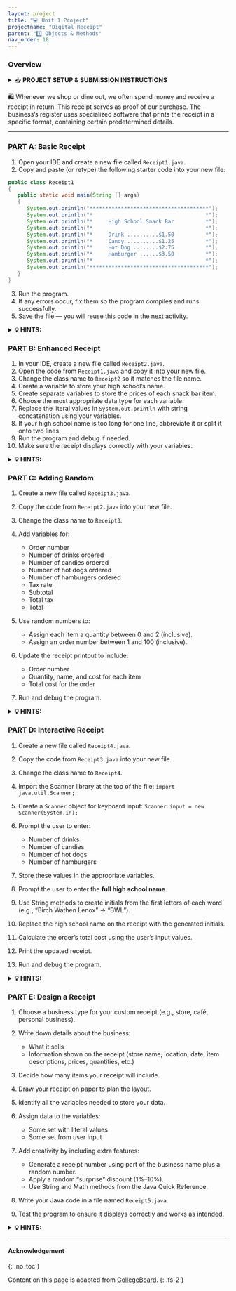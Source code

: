 ```yaml
---
layout: project
title: "💻 Unit 1 Project"
projectname: "Digital Receipt"
parent: "1️⃣ Objects & Methods"
nav_order: 18
---
```



### Overview

<html>
<details>
<summary>📥 <strong class="text-green-200">PROJECT SETUP & SUBMISSION INSTRUCTIONS</strong></summary>
  
<div class="setup" markdown="block">

1. Go to the `CS2 Unit 1 Project` assignment on **Blackbaud** and follow the provided **GitHub Classroom** link.
  > 📁 Clicking the link generates a **private repository** for your project with the appropriate starter code. Note that **projects** are stored within the [BWL-CS Organization](https://github.com/BWL-CS), so you _cannot_ access it from the "Your Repositories" page!
2. Open the repository in a **Codespace** whenever you spend time working on the program, in class or at home. 
  > ⚠️ Always remember to `commit changes` after every coding session!
3. When your project is complete, **submit the link to your repository** in the `CS2 Unit 1 Project` assignment on Blackbaud.

</div>

</details>
</html>

🛍️ Whenever we shop or dine out, we often spend money and receive a receipt in return. This receipt serves as proof of our purchase. The business’s register uses specialized software that prints the receipt in a specific format, containing certain predetermined details.

--- 


### PART A: Basic Receipt

<div class="task" markdown="block">

1. Open your IDE and create a new file called `Receipt1.java`.
2. Copy and paste (or retype) the following starter code into your new file:

```java
public class Receipt1
{
   public static void main(String [] args)
   {
      System.out.println("**************************************");
      System.out.println("*                                    *");
      System.out.println("*     High School Snack Bar          *");
      System.out.println("*                                    *");
      System.out.println("*     Drink ..........$1.50          *");                      
      System.out.println("*     Candy ..........$1.25          *");     
      System.out.println("*     Hot Dog ........$2.75          *");     
      System.out.println("*     Hamburger ......$3.50          *");     
      System.out.println("*                                    *");    
      System.out.println("**************************************");
   }
}
```

3. Run the program.
4. If any errors occur, fix them so the program compiles and runs successfully.
5. Save the file — you will reuse this code in the next activity.

</div>

<html>
<details>
<summary><strong>💡 HINTS: </strong></summary>

<div markdown="block">

* A **syntax error** is a mistake in the program where the rules of the programming language are not followed. These errors are detected by the compiler. 

* A **logic error** is a mistake in the algorithm or program that causes it to behave incorrectly or unexpectedly. These errors are detected by testing the program with specific data to see if it produces the expected outcome. 

* A **run-time error** is a mistake in the program that occurs during the execution of a program and typically causes the program to terminate abnormally. 

* An **exception** is a type of run-time error that occurs as a result of an unexpected error that was not detected by the compiler. It interrupts the normal flow of the program’s execution.  

</div>
</details>
</html>

### PART B: Enhanced Receipt

<div class="task" markdown="block">

1. In your IDE, create a new file called `Receipt2.java`.
2. Open the code from `Receipt1.java` and copy it into your new file.
3. Change the class name to `Receipt2` so it matches the file name.
4. Create a variable to store your high school’s name.
5. Create separate variables to store the prices of each snack bar item.
6. Choose the most appropriate data type for each variable.
7. Replace the literal values in `System.out.println` with string concatenation using your variables.
8. If your high school name is too long for one line, abbreviate it or split it onto two lines.
9. Run the program and debug if needed.
10. Make sure the receipt displays correctly with your variables.

</div>

<html>
<details>
<summary><strong>💡 HINTS: </strong></summary>

<div markdown="block">

* The variable for high school name should be of type `String` because it will contain letters, and the variables for the cost of a drink, candy, hot dog, and hamburger should be of type `double` because each of them will contain a real number value. 

* The syntax for **declaring** a variable is `dataType variableName =  initialValue ;`.

* To correctly **concatenate** the variable name `highSchoolName` with the literal “Snack Bar” in the print statement, the syntax should be `highSchoolNameSystem.out.printIn("*     " + highSchoolName + " Snack Bar     *");`

* To correctly **concatenate** a variable name `itemName` with a real number `itemCost` in the print statement, the syntax should be `System.out.printIn("*     " + itemName + ".............$" + itemCost +"     *");`

</div>
</details>
</html>

### PART C: Adding Random

<div class="task" markdown="block">

1. Create a new file called `Receipt3.java`.
2. Copy the code from `Receipt2.java` into your new file.
3. Change the class name to `Receipt3`.
4. Add variables for:

   * Order number
   * Number of drinks ordered
   * Number of candies ordered
   * Number of hot dogs ordered
   * Number of hamburgers ordered
   * Tax rate
   * Subtotal
   * Total tax
   * Total
5. Use random numbers to:

   * Assign each item a quantity between 0 and 2 (inclusive).
   * Assign an order number between 1 and 100 (inclusive).
6. Update the receipt printout to include:

   * Order number
   * Quantity, name, and cost for each item
   * Total cost for the order
7. Run and debug the program.

</div>

<html>
<details>
<summary><strong>💡 HINTS: </strong></summary>

<div markdown="block">

* The variables for tax rate, subtotal, total tax, and total should be of type `double` because each will contain a real number value. The variables for order number and the number of drinks, candies, hot dogs, and hamburgers should be of type `int` because each will contain a whole number.

* To generate the order number, which should be a random number between 1 and 100, inclusive, the `Math.random()` method should be used. The general form of generating a random number between low and high is `(int)(Math.random() * (high - low + 1) + low)`. For the order number example, the code should be `(int)(Math.random() * 100 + 1)`

* If the variable `numDrinks` contains the value that is randomly generated and the variable `drinkCost` contains the value of the cost per drink, then to calculate the total cost for the drinks, you would use the expression `numDrinks * drinkCost`.

* The subtotal can be found by _adding_ each of the item totals. The value for the tax can be found by _multiplying_ the subtotal and tax rate. The order total can be found by _adding_ the subtotal and the tax. 

* The **escape sequence** for adding a new line to an output is `"\n"`. The escape sequence for adding a tab to an output is `"\t"`.
 
</div>
</details>
</html>

### PART D: Interactive Receipt

<div class="task" markdown="block">

1. Create a new file called `Receipt4.java`.
2. Copy the code from `Receipt3.java` into your new file.
3. Change the class name to `Receipt4`.
4. Import the Scanner library at the top of the file:
   `import java.util.Scanner;`
5. Create a `Scanner` object for keyboard input:
   `Scanner input = new Scanner(System.in);`
6. Prompt the user to enter:

   * Number of drinks
   * Number of candies
   * Number of hot dogs
   * Number of hamburgers
7. Store these values in the appropriate variables.
8. Prompt the user to enter the **full high school name**.
9. Use String methods to create initials from the first letters of each word (e.g., “Birch Wathen Lenox” → “BWL”).
10. Replace the high school name on the receipt with the generated initials.
11. Calculate the order’s total cost using the user’s input values.
12. Print the updated receipt.
13. Run and debug the program.

</div>

<html>
<details>
<summary><strong>💡 HINTS: </strong></summary>

<div markdown="block">

* The placement of the statement `import java.util.Scanner;` must be before the `public class Receipt4` header.

* The placement of the statement `Scanner input = new Scanner(System.in);` should be after the header `public static void main(String[] args)`.

* If the variable `nameOfSchool` contains the four-word name of the high school, the String method substring can be used to extract the first letter. This would yield the statement `firstLetter = nameOfSchool.substring(0, 1);`.

* To find the position of the first space in the high school’s name, the String method `indexOf `can be used. This would yield the statement `int position = nameOfSchool.indexOf(" ");`.

* Once the position of the space is located, the String method `substring` can be used to get the remaining words. This would yield the statement `remainingWords = nameOfSchool.substring(position+1);`.

</div>
</details>
</html>

### PART E: Design a Receipt

<div class="task" markdown="block">

1. Choose a business type for your custom receipt (e.g., store, café, personal business).
2. Write down details about the business:

   * What it sells
   * Information shown on the receipt (store name, location, date, item descriptions, prices, quantities, etc.)
3. Decide how many items your receipt will include.
4. Draw your receipt on paper to plan the layout.
5. Identify all the variables needed to store your data.
6. Assign data to the variables:

   * Some set with literal values
   * Some set from user input
7. Add creativity by including extra features:

   * Generate a receipt number using part of the business name plus a random number.
   * Apply a random “surprise” discount (1%–10%).
   * Use String and Math methods from the Java Quick Reference.
8. Write your Java code in a file named `Receipt5.java`.
9. Test the program to ensure it displays correctly and works as intended.

</div>

<html>
<details>
<summary><strong>💡 HINTS: </strong></summary>

<div markdown="block">

* Because of the way decimal numbers are stored, the values of a double variable value will print many decimal places. One way to display **only two decimal places** would be to use the statement `value = ((int)(value * 100)/100.0);`.

</div>
</details>
</html>


<!--


### PART A: Basic Receipt

You will start with a basic receipt that you might get after making a purchase from the high school snack bar. In a later activity you will create a more complex version that includes asking the user for information (input) about items purchased so that a custom receipt can be produced for that purchase.  

The program shown is `Receipt1.java`. It is an example of how a list of items that are available at the snack bar and their prices can be printed on a receipt.  

Create a new file in your integrated development environment (IDE) called `Receipt1.java`. Copy and paste the given code (or retype it) into your IDE and run it. **Correct any errors** that might occur with your program before proceeding to the next activity. You will use the code in this activity as a starting point for the code in the next activity, so be sure to save it for reuse later. 

### PART B: Enhanced Receipt

The receipt that was generated in Activity 1 prints literal values for each of the items, but that is not always the best practice. In this activity you will modify the code from Activity 1 to include variables that will store your high school’s name and the prices of the items available at the snack bar. 

In your IDE, create a new file called Receipt2.java. Open the code from Activity 1, Receipt1.java (or use the code provided below) and copy and paste it into your new file. Be sure to rename the class Receipt2 so it matches the file name.  

Modify the code to include a variable for the high school’s name and variables for the prices of each item that is available on the snack bar menu. Be sure to use the most appropriate data types to store the values. Once the variables are declared and given initial values, use string concatenation to replace the statements that print the literal values that were given in Receipt1.java with the variables declared in this part. You will need to change the parameter in System.out.println. For example, instead of printing “Drink ...... $1.50”, you should print “Drink ......” followed by the value of the variable that stores the price of the drink. You might need to abbreviate the name of your high school so it fits on one line, or use a second line to accommodate the longer high school name. Run (and debug if needed) the program to be sure it prints the information in the correct format.
 
### PART C: Adding Random

In this activity we are going to add some arithmetic to the program to calculate the subtotal, tax, and total for the purchase based on ordering multiples of each of the items. To determine the number ordered of each item, your program should generate a random number between 0 and 2, inclusive, which represents the number ordered of each item. Your code should also generate an order number, which is a random number between 1 and 100, inclusive. 

Create a new file called Receipt3.java. Open the code from Activity 2, Receipt2.java (or use the code provided below) and copy and paste it into your new file. Be sure to rename the class Receipt3 so it matches the file name.  

Add variables to your code for order number, number of drinks ordered, number of candies ordered, number of hot dogs ordered, number of hamburgers ordered, tax rate, subtotal, total tax, and total for the order.  

When the receipt is printed, be sure to include the order number and the quantity, name, and cost of each item ordered as well as the total for the order. 

### PART D: Interactive Receipt

In the previous activity we created variables and assigned their values directly. This is a good practice when initially designing a program, but a more robust program includes getting data values from a user or another source. In this activity we will use methods from the Scanner class to receive input from the user. Your teacher might use other ways to get input from a user, so refer to your teacher for directions. 

The Java API library (https://docs.oracle.com/en/java/javase/21/docs/api/java.base/java/util/Scanner.html#method-summary) shows all constructors and methods that are available for the Scanner class. We will use one constructor and two methods from this library. 

To access the Scanner library, it must be imported into the program before the class header. The line of code to do that is import java.util.Scanner;.  

To construct an object of this class, we refer to the syntax of the constructor given in the API. 

Scanner (File source) - constructs a new Scanner that produces values scanned from the specified file. 

Using this information, we can instantiate an object from the Scanner class as follows: 

Scanner input = new Scanner(System.in);

In this line, input is the name of the object that is created from the Scanner class. The parameter System.in indicates that the source of input will be from the keyboard. 

Next, let’s look at the method signature for reading in an integer value. 

int nextInt()  - scans the next token of the input as an int. 

This method signature indicates that the name of the method is nextInt, it has an empty parameter list, and it returns an integer value. 

To use this method, we can write a prompt asking the user to enter an integer value, then the program will read that value from the keyboard, and store it into a variable called value. 

System.out.print("Enter an integer value: ");
int value = input.nextInt(); 

Let’s look at the method signature for reading in a string. 

String nextLine()  - Advances this scanner past the current line and returns the input that was skipped. 

This method signature indicates that the name of the method is nextLine, it has an empty parameter list, and it returns the string that is typed. 

To use this method, we can write a prompt asking the user to enter a name, read that value from the keyboard, and store it into a variable called name. 

System.out.print("Enter a name: ");
String name = input.nextLine(); 

Create a new file called Receipt4.java. Open the code from Activity 3, Receipt3.java (or use the code provided below) and copy and paste it into your new file. Be sure to rename the class Receipt4 so it matches the file name.  

Modify your Receipt3.java program so that instead of randomly obtaining values for the number of drinks, candies, hot dogs, and hamburgers ordered it prompts the user to enter those values and then calculates the cost of the purchase based on the inputted values.  

Also ask the user to enter the full high school name. Once that is entered, have your code create initials for the high school based on the first letters of its name. For example, if the user entered “Trevor Packer High School”, your program would create the initials “TPHS” and use that value for the high school name on the receipt. Use the appropriate String methods on the Java Quick Reference sheet to create the high school initials. For consistency, enter a four-word name for the high school (e.g., “Trevor Packer High School” instead of “Packer High School”)

### PART E: Design a Receipt

In this last activity you will use the ideas and examples from prior activities and what you have learned in this class so far to design and create your own receipt. Your Java file should be named Receipt5.java. 

Begin by identifying the type of business for which you would like to create a receipt. Do you have a small business? Do you know someone who owns a business? Talk to a family member or a friend who owns a business or look at examples from when you or someone you know went shopping. 

* Write down what you know about the business. What does it sell? What items appear on the receipt (e.g., store name and location, date, item description, price, quantity)? 

* Decide how many items you will print on your receipt. In this unit we worked with a fixed number of items, but you should make a receipt design that is more flexible.

* Draw your receipt on paper to plan the output design first. 

* Identify the variables you need to store the data for the receipt. 

* Assign data to the variables. You should have a mix of assignment statements; some variables may be set with literal values, and some should be set from user input. 

Be creative! Incorporate other concepts from this unit, especially the methods of the String and Math classes. For example: 

* Print a receipt number by combining the first 3 letters from the business name, a hyphen, and a number (e.g., Har-813 could be a receipt number for a “Hardware Store” business). 

* Use a random value to apply a “surprise” discount (e.g., a random value discount between 1% and 10%).

--> 

---

#### Acknowledgement
{: .no_toc }

Content on this page is adapted from [CollegeBoard](https://apclassroom.collegeboard.org/8/home).
{: .fs-2 }


